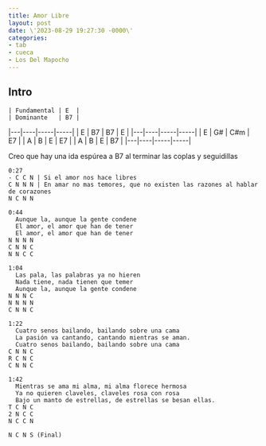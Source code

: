 ```yaml
---
title: Amor Libre
layout: post
date: \'2023-08-29 19:27:30 -0000\'
categories:
- tab
- cueca
- Los Del Mapocho
---
```


## Intro

~~~
| Fundamental | E  |
| Dominante   | B7 |
~~~

|---|----|-----|-----|
| E | B7 | B7  | E   |
|---|----|-----|-----|
| E | G# | C#m | E7  |
| A | B  | E   | E7  |
| A | B  | E   | B7  |
|---|----|-----|-----|

Creo que hay una ida espúrea a B7 al terminar las coplas y seguidillas

~~~
0:27
- C C N | Si el amor nos hace libres
C N N N | En amar no mas temores, que no existen las razones al hablar de corazones
N C N N
~~~


~~~
0:44
  Aunque la, aunque la gente condene
  El amor, el amor que han de tener
  El amor, el amor que han de tener
N N N N  
C N N C
N N C C
~~~

~~~
1:04
  Las pala, las palabras ya no hieren
  Nada tiene, nada tienen que temer
  Aunque la, aunque la gente condene
N N N C
N N N N
C N N C
~~~


~~~
1:22
  Cuatro senos bailando, bailando sobre una cama
  La pasión va cantando, cantando mientras se aman.
  Cuatro senos bailando, bailando sobre una cama
C N N C
R C N C
C N N C
~~~

~~~
1:42
  Mientras se ama mi alma, mi alma florece hermosa
  Ya no quieren claveles, claveles rosa con rosa
  Bajo un manto de estrellas, de estrellas se besan ellas.
T C N C
2 N C C
N C C N

N C N S (Final)
~~~
